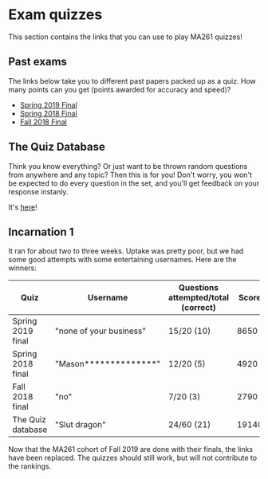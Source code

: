 # Exam quizzes

This section contains the links that you can use to play MA261 quizzes!

## Past exams

The links below take you to different past papers packed up as a quiz. How many points can you get (points awarded for accuracy and speed)?

* [Spring 2019 Final](https://quizizz.com/join/quiz/5dcf8642fe6e98001c86739b/start?from=soloLinkShare&referrer=5dcf72f4fe6e98001c8647ba&startSource=link)
* [Spring 2018 Final](https://quizizz.com/join/quiz/5dcf9735fe6e98001c8696b7/start?from=soloLinkShare&referrer=5dcf72f4fe6e98001c8647ba&startSource=link)
* [Fall 2018 Final](https://quizizz.com/join/quiz/5de0b852416450001d414222/start?from=soloLinkShare&referrer=5dcf72f4fe6e98001c8647ba&startSource=link)
## The Quiz Database

Think you know everything? Or just want to be thrown random questions from anywhere and any topic? Then this is for you! Don't worry, you won't be expected to do every question in the set, and you'll get feedback on your response instanly.

It's [here](https://quizizz.com/join/quiz/5dd03a554c385f001b89f7ec/start?from=soloLinkShare&referrer=5dcf72f4fe6e98001c8647ba&startSource=link)!

## Incarnation 1

It ran for about two to three weeks. Uptake was pretty poor, but we had some good attempts with some entertaining usernames. Here are the winners:


|Quiz|Username|Questions attempted/total (correct)|Score|Number of responses
|--|--|--|--|--|
|Spring 2019 final |"none of your business"  |15/20 (10)|8650|34
|Spring 2018 final|"Mason**************"|12/20 (5)|4920|7
|Fall 2018 final|"no"|7/20 (3)|2790|5
|The Quiz database|"Slut dragon"|24/60 (21)|19140|19

Now that the MA261 cohort of Fall 2019 are done with their finals, the links have been replaced. The quizzes should still work, but will not contribute to the rankings.
